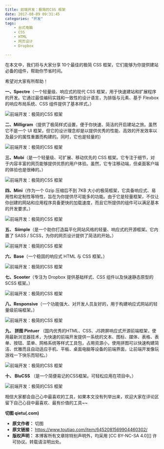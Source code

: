 ```yaml
---
title: 前端开发：极简的CSS 框架
date: 2017-08-09 09:31:45
categories: "开发"
tags:
	- 台式电脑
	- CSS
	- HTML
	- 网页设计
	- Dropbox

---
```


在本文中，我们将与大家分享 10个最佳的极简 CSS 框架，它们能够为你提供建站必备的组件，帮助你节省时间。

希望对大家有所帮助！

**一、Spectre**（一个轻量级、响应式的现代 CSS 框架，用于快速建站和扩展程序的开发。它通过最佳编码实践和一致性的设计语言，为排版与元素、基于 Flexbox 的响应布局系统、CSS 组件提供了基本样式。）

![前端开发：极简的CSS 框架][CSS]

**二、Milligram**（提供了极简样式设置，便于你快速、简洁的开启建站之旅。虽然它不是一个 UI 框架，但它的设计理念却是以提供优秀的性能、高效的开发效率以及最少的属性重置而构建的。同时，它也是轻量的）

![前端开发：极简的CSS 框架][CSS 1]

**三、Mobi**（是一个轻量级、可扩展、移动优先的 CSS 框架。它专注于细节，对于内容丰富的网页能够提供优质的用户体验。虽然，它专注移动端，但桌面客户端的体验也是很棒的。）

![前端开发：极简的CSS 框架][CSS 2]

**四、Mini**（作为一个 Gzip 压缩后不到 7KB 大小的极简框架，它具备响应式、易用性和定制性等特性，旨在为你提供尽可能多的功能。由于它是轻量框架，不仅让你创建的网站和应用程序具备更快的加载速度，而且它所提供的组件可以满足基本的开发要求。）

![前端开发：极简的CSS 框架][CSS 3]

**五、 Siimple**（是一个助你打造扁平化网站风格的轻量、响应式的开源框架。它内置了 SASS / SCSS，为你的网页设计提供了简洁的开始。）

![前端开发：极简的CSS 框架][CSS 4]

**六、Base**（一个稳固的响应式 HTML 与 CSS 框架。）

![前端开发：极简的CSS 框架][CSS 5]

**七、Scooter**（专注为 Dropbox 提供基础样式、CSS 组件以及快速静态原型的 SCSS 框架。）

![前端开发：极简的CSS 框架][CSS 6]

**八、Responsive**（一个功能强大、对开发人员友好的，用于构建响应式网站的轻量级前端框架。）

![前端开发：极简的CSS 框架][CSS 7]

**九、 拼图 Pintuer** （国内优秀的HTML、CSS、JS跨屏响应式开源前端框架，使用最新浏览器技术，为快速的前端开发提供一系统的文本、图标、媒体、表格、表单、按钮、菜单、网格系统等样式工具包，占用资源小，使用拼图可以快速构建简洁、优雅而且自动适应手机、平板、桌面电脑等设备的前端界面，让前端开发像玩游戏一下快乐而轻松。）  


![前端开发：极简的CSS 框架][CSS 8]

**十、 BluCSS** （是一个简便易记的CSS框架。可轻松应用在项目中。）  


![前端开发：极简的CSS 框架][CSS 9]

相信大家都会自己心中最喜欢的工具，如果本文没有列举出来，欢迎大家在评论区留下自己心目中最喜欢、最有价值的工具~~  


**切图 qietu(.com)**  



[CSS]: static/resources/crawler/BJNN-IJMN-3Q2I.jpg
[CSS 1]: static/resources/crawler/BNVR-AQB7-FF7Z.jpg
[CSS 2]: static/resources/crawler/QMZU-IREB-RYNJ.jpg
[CSS 3]: static/resources/crawler/M6VE-UUI3-QJVN.jpg
[CSS 4]: static/resources/crawler/AZMM-YVBB-JQJR.jpg
[CSS 5]: static/resources/crawler/NFEI-ZMIY-NN7N.jpg
[CSS 6]: static/resources/crawler/NM7B-JBZA-EQUJ.jpg
[CSS 7]: static/resources/crawler/BMVQ-VNFE-MAIQ.jpg
[CSS 8]: static/resources/crawler/VBAU-BJUN-QIFA.jpg
[CSS 9]: static/resources/crawler/UUJE-MIRZ-AMBR.jpg
 *  **原文作者：** 切图
 *  **原文链接：** https://www.toutiao.com/item/6452081569904460302/
 *  **版权声明：** 本博客所有文章除特别声明外，均采用 [CC BY-NC-SA 4.0][] 许可协议。转载请注明出处。
